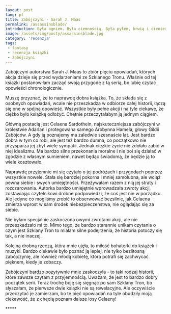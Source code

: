 ```yaml
---
layout: post
lang: pl
title: Zabójczyni - Sarah J. Maas
permalink: /assassinsblade/
introduction: Była ogniem. Była ciemnością. Była pyłem, krwią i cieniem.
image: /assets/img/posty/assassinsblade.jpg
category: 'recenzja'
tags:
 - fantasy
 - recenzja książki
 - Zabójczyni
---
```

Zabójczyni autorstwa Sarah J. Maas to zbiór pięciu opowiadań, których akcja dzieje się przed wydarzeniami ze Szklanego Tronu. Właśnie od tej książki postanowiłam zacząć swoją przygodę z tą serią, bo lubię czytać opowieści chronologicznie.

Muszę przyznać, że to naprawdę dobra książka. To, że składa się z osobnych opowiadań, wcale nie przeszkadza w odbiorze całej historii, łączą się one w spójną opowieść. Wszystkie były pełne akcji i na tyle ciekawe, że ciężko było książkę odłożyć. Chętnie przeczytałabym ją jednym ciągiem.

Główną postacią jest Celaena Sardothein, najskuteczniejsza zabójczyni w królestwie Adarlan i protegowana samego Arobynna Hamela, głowy Gildii Zabójców. A gdy ją poznajemy ma zaledwie szesnaście lat. Jest bardzo dobra w tym co robi, ale jest też bardzo dumna, co początkowo nie przysparza jej zbyt wiele sympatii. Jednak ciężkie życie nie zdołało zabić w niej idealizmu. Ma bardzo silne przekonania moralne i nie boi się działać w zgodzie z własnym sumieniem, nawet będąc świadomą, że będzie ją to wiele kosztowało.

Naprawdę przyjemnie mi się czytało o jej podróżach i przygodach poprzez wszystkie nowele. Stała się bardziej pokorna i mniej samolubna, ale wciąż pewna siebie i swych umiejętności. Przeżywałam razem z nią jej straty i rozczarowania. Autorka bardzo umiejętnie wprowadzała zwroty akcji, zostawiając czytelnikowi drobne podpowiedzi, że coś jest nie w porządku. Ale jedyne co mogliśmy zrobić to obserwować bezsilnie, jak Celaena zmierza wprost w sam środek niebezpieczeństwa, nie oglądając się za siebie.

Nie byłam specjalnie zaskoczona owymi zwrotami akcji, ale nie przeszkadzało mi to. Mimo tego, że bardzo starannie unikam czytania o czym jest Szklany Tron to miałam silne podejrzenia, że historia potoczy się tak, a nie inaczej.

Kolejną drobną rzeczą, która mnie ujęła, to miłość bohaterki do książek i muzyki. Bardzo ciekawie było poznać ją lepiej, nie tylko bezlitosną zabójczynię, ale również młodą kobietę, która potrafi się zachwycać pięknem, kiedy je zobaczy.

Zabójczyni bardzo pozytywnie mnie zaskoczyła - to taki rodzaj historii, które zawsze czytam z przyjemnością. Uważam, że jest to bardzo dobry początek serii. Teraz trochę boję się sięgnąć po sam Szklany Tron, bo słyszałam, że pierwsze dwie książki nie są rewelacyjne. Ale oczywiście przeczytać je zamierzam, bo te pięć opowiadań na tyle obudziły moją ciekawość, że z chęcią poznam dalsze losy Celaeny!

 \*\*\*\*\*
